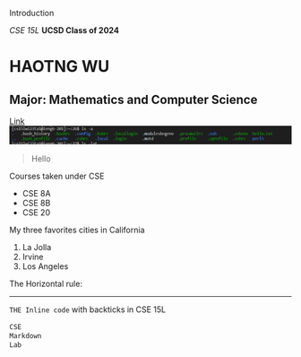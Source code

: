 Introduction

*CSE 15L*
**UCSD Class of 2024**	
# HAOTNG WU
## Major: Mathematics and Computer Science
[Link](https://ucsd-cse15l-w23.github.io/week/week1/)	
![Image](Capture3.PNG)	
> Hello

Courses taken under CSE

* CSE 8A
* CSE 8B
* CSE 20

 My three favorites cities in California
1. La Jolla
2. Irvine 
3. Los Angeles

The Horizontal rule:

---

`THE Inline code` with backticks in CSE 15L

```
CSE
Markdown
Lab 
```
